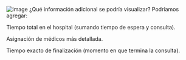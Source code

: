 ![image](https://github.com/user-attachments/assets/5d322e69-ac6a-461f-bc81-9d76b5451a19)
¿Qué información adicional se podría visualizar?
Podríamos agregar:

Tiempo total en el hospital (sumando tiempo de espera y consulta).

Asignación de médicos más detallada.

Tiempo exacto de finalización (momento en que termina la consulta).
